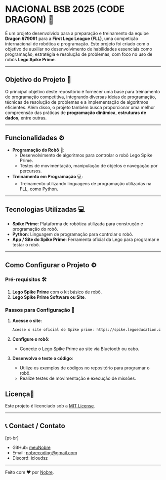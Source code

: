 # NACIONAL BSB 2025 (CODE DRAGON) 🚀

É um projeto desenvolvido para a preparação e treinamento da equipe **Dragon #79091** para a **First Lego League (FLL)**, uma competição internacional de robótica e programação. Este projeto foi criado com o objetivo de auxiliar no desenvolvimento de habilidades essenciais como programação, estratégia e resolução de problemas, com foco no uso de robôs **Lego Spike Prime**.

---

## Objetivo do Projeto 🎯

O principal objetivo deste repositório é fornecer uma base para treinamento de programação competitiva, integrando diversas ideias de programação, técnicas de resolução de problemas e a implementação de algoritmos eficientes. Além disso, o projeto também busca proporcionar uma melhor compreensão das práticas de **programação dinâmica**, **estruturas de dados**, entre outras.

---

## Funcionalidades ⚙️

- **Programação do Robô** 🤖:
  - Desenvolvimento de algoritmos para controlar o robô Lego Spike Prime.
  - Testes de movimentação, manipulação de objetos e navegação por percursos.
- **Treinamento em Programação** 💻:
  - Treinamento utilizando linguagens de programação utilizadas na FLL, como Python.

---

## Tecnologias Utilizadas 💻

- **Spike Prime**: Plataforma de robótica utilizada para construção e programação do robô.
- **Python**: Linguagem de programação para controlar o robô.
- **App / Site do Spike Prime**: Ferramenta oficial da Lego para programar e testar o robô.

---

## Como Configurar o Projeto ⚙️

### Pré-requisitos 🛠️

1. **Lego Spike Prime** com o kit básico de robô.
2. **Lego Spike Prime Software ou Site**.

### Passos para Configuração 📑

1. **Acesse o site**:
   ```bash
   Acesse o site oficial do Spike prime: https://spike.legoeducation.com/prime/project/
   ```

2. **Configure o robô**:
   - Conecte o Lego Spike Prime ao site via Bluetooth ou cabo.

3. **Desenvolva e teste o código**:
   - Utilize os exemplos de códigos no repositório para programar o robô.
   - Realize testes de movimentação e execução de missões.


## Licença📜

Este projeto é licenciado sob a [MIT License](LICENSE).

---

## 📞 Contact / Contato

[pt-br]
- GitHub: [meuNobre](https://github.com/meuNobre)
- Email: nobrecoding@gmail.com
- Discord: icloudsz

---

Feito com ❤️ por [Nobre](https://github.com/meuNobre).

